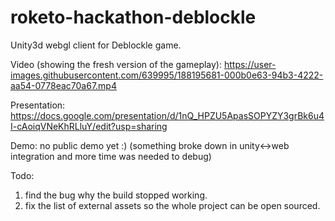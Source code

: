 # roketo-hackathon-deblockle

Unity3d webgl client for Deblockle game.

Video (showing the fresh version of the gameplay): 
https://user-images.githubusercontent.com/639995/188195681-000b0e63-94b3-4222-aa54-0778eac70a67.mp4

Presentation: 
https://docs.google.com/presentation/d/1nQ_HPZU5ApasSOPYZY3grBk6u4I-cAoiqVNeKhRLluY/edit?usp=sharing

Demo: no public demo yet :) 
(something broke down in unity<->web integration and more time was needed to debug)

Todo: 
1. find the bug why the build stopped working.
2. fix the list of external assets so the whole project can be open sourced.
